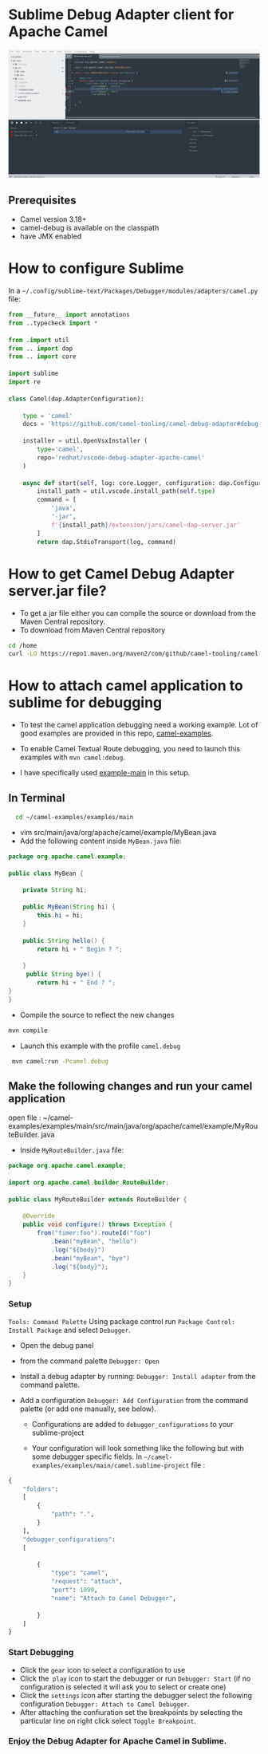 # Sublime Debug Adapter client for Apache Camel

![A breakpoint hit on a Camel route endpoint](./images/sublime-dap.gif)

## Prerequisites
 - Camel version 3.18+
 - camel-debug is available on the classpath
 - have JMX enabled

# How to configure Sublime

In a `~/.config/sublime-text/Packages/Debugger/modules/adapters/camel.py` file:
```py
from __future__ import annotations
from ..typecheck import *

from .import util
from .. import dap
from .. import core

import sublime
import re

class Camel(dap.AdapterConfiguration):

    type = 'camel'
    docs = 'https://github.com/camel-tooling/camel-debug-adapter#debug-adapter-for-apache-camel'

    installer = util.OpenVsxInstaller (
        type='camel',
        repo='redhat/vscode-debug-adapter-apache-camel'
    )

    async def start(self, log: core.Logger, configuration: dap.ConfigurationExpanded):
        install_path = util.vscode.install_path(self.type)
        command = [
            'java',
            '-jar',
            f'{install_path}/extension/jars/camel-dap-server.jar'
        ]
        return dap.StdioTransport(log, command)
```

# How to get Camel Debug Adapter server.jar file?
- To get a jar file either you can compile the source or download from the Maven Central repository.
- To download from Maven Central repository
```sh
cd /home
curl -LO https://repo1.maven.org/maven2/com/github/camel-tooling/camel-dap-server/0.5.0/camel-dap-server-0.5.0.jar
  ```

# How to attach camel application to sublime for debugging

* To test the camel application debugging need a working example. Lot of good examples are provided in this repo, [camel-examples](https://github.com/apache/camel-examples).

* To enable Camel Textual Route debugging, you need to launch this examples with `mvn camel:debug`.

* I have specifically used [example-main](https://github.com/apache/camel-examples/tree/main/examples/main) in this setup.

## In Terminal
```sh
  cd ~/camel-examples/examples/main
```
- vim src/main/java/org/apache/camel/example/MyBean.java
- Add the following content inside `MyBean.java` file:
```java
package org.apache.camel.example;

public class MyBean {

    private String hi;

    public MyBean(String hi) {
        this.hi = hi;
    }

    public String hello() {
        return hi + " Begin ? ";

    }
     public String bye() {
        return hi + " End ? ";
}
}
```
* Compile the source to reflect the new changes
 ```sh
 mvn compile
 ```
* Launch this example with the profile `camel.debug`
```sh
 mvn camel:run -Pcamel.debug
```

## Make the following changes and run your camel application

open file : ~/camel-examples/examples/main/src/main/java/org/apache/camel/example/MyRouteBuilder.
java
- Inside `MyRouteBuilder.java` file:
```java
package org.apache.camel.example;

import org.apache.camel.builder.RouteBuilder;

public class MyRouteBuilder extends RouteBuilder {

    @Override
    public void configure() throws Exception {
        from("timer:foo").routeId("foo")
            .bean("myBean", "hello")
            .log("${body}")
            .bean("myBean", "bye")
            .log("${body}");
    }
}
```
### Setup
`Tools: Command Palette` Using package control run `Package Control: Install Package` and select `Debugger`.
- Open the debug panel
- from the command palette `Debugger: Open`

- Install a debug adapter by running: ```Debugger: Install adapter``` from the command palette.

- Add a configuration ```Debugger: Add Configuration``` from the command palette (or add one manually, see below).
  - Configurations are added to `debugger_configurations` to your sublime-project

  - Your configuration will look something like the following but with some debugger specific fields.
  In  `~/camel-examples/examples/main/camel.sublime-project` file :
```lisp
{
    "folders":
    [
        {
            "path": ".",
        }
    ],
    "debugger_configurations":
    [

        {
            "type": "camel",
            "request": "attach",
            "port": 1099,
            "name": "Attach to Camel Debugger",

        }
    ]
}
```
### Start Debugging
- Click the `gear` icon to select a configuration to use
- Click the` play` icon to start the debugger or run `Debugger: Start` (if no configuration is selected it will ask you to select or create one)
- Click the `settings` icon after starting the debugger select the following configuration `Debugger: Attach to Camel Debugger`.
- After attaching the confiuration set the breakpoints by selecting the particular line on right click select `Toggle Breakpoint`.

### Enjoy the Debug Adapter for Apache Camel in Sublime.

